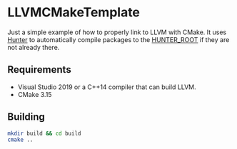 # LLVMCMakeTemplate

Just a simple example of how to properly link to LLVM with CMake. It uses [Hunter](https://github.com/cpp-pm/gate) to automatically compile packages to the [HUNTER_ROOT](https://hunter.readthedocs.io/en/latest/reference/user-variables.html#hunter-root) if they are not already there.

## Requirements

- Visual Studio 2019 or a C++14 compiler that can build LLVM.
- CMake 3.15

## Building

```bash
mkdir build && cd build
cmake ..
```

